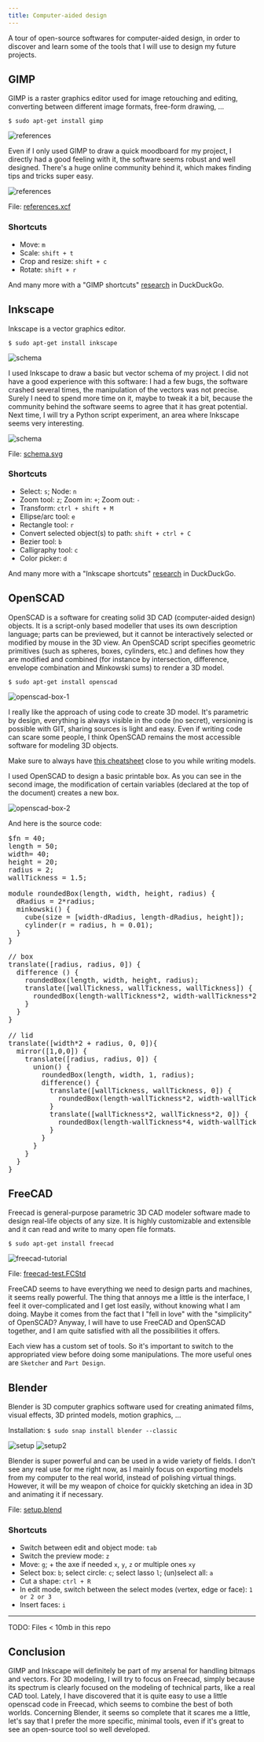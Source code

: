 ```yaml
---
title: Computer-aided design
---
```


A tour of open-source softwares for computer-aided design, in order to discover and learn some of the tools that I will use to design my future projects.

## GIMP

GIMP is a raster graphics editor used for image retouching and editing, converting between different image formats, free-form drawing, …

`$ sudo apt-get install gimp`

![references](references-making.jpg)

Even if I only used GIMP to draw a quick moodboard for my project, I directly had a good feeling with it, the software seems robust and well designed. There's a huge online community behind it, which makes finding tips and tricks super easy.

![references](references.jpg)

File: [references.xcf](https://cloud.antoine.studio/index.php/s/RKRdTDDCXPsSt4t/download?path=%2F02-cad&files=references.xcf)

### Shortcuts

- Move: `m`
- Scale: `shift + t`
- Crop and resize: `shift + c`
- Rotate: `shift + r`

And many more with a "GIMP shortcuts" [research](https://duckduckgo.com/?q=GIMP+shortcuts&t=canonical&atb=v195-1&ia=cheatsheet&iax=1) in DuckDuckGo.

## Inkscape

Inkscape is a vector graphics editor.

`$ sudo apt-get install inkscape`

![schema](schema-making.png)

I used Inkscape to draw a basic but vector schema of my project. I did not have a good experience with this software: I had a few bugs, the software crashed several times, the manipulation of the vectors was not precise. Surely I need to spend more time on it, maybe to tweak it a bit, because the community behind the software seems to agree that it has great potential. Next time, I will try a Python script experiment, an area where Inkscape seems very interesting.

![schema](schema.png)

File: [schema.svg](https://cloud.antoine.studio/index.php/s/RKRdTDDCXPsSt4t/download?path=%2F02-cad&files=schema.svg)

### Shortcuts

- Select: `s`; Node: `n`
- Zoom tool: `z`; Zoom in: `+`; Zoom out: `-`
- Transform: `ctrl + shift + M`
- Ellipse/arc tool: `e`
- Rectangle tool: `r`
- Convert selected object(s) to path: `shift + ctrl + C`
- Bezier tool: `b`
- Calligraphy tool: `c`
- Color picker: `d`

And many more with a "Inkscape shortcuts" [research](https://duckduckgo.com/?q=Inkscape+shortcuts&t=canonical&atb=v195-1&ia=cheatsheet&iax=1) in DuckDuckGo.

## OpenSCAD

OpenSCAD is a software for creating solid 3D CAD (computer-aided design) objects. It is a script-only based modeller that uses its own description language; parts can be previewed, but it cannot be interactively selected or modified by mouse in the 3D view. An OpenSCAD script specifies geometric primitives (such as spheres, boxes, cylinders, etc.) and defines how they are modified and combined (for instance by intersection, difference, envelope combination and Minkowski sums) to render a 3D model.

`$ sudo apt-get install openscad`

![openscad-box-1](openscad-box-1.png)

I really like the approach of using code to create 3D model. It's parametric by design, everything is always visible in the code (no secret), versioning is possible with GIT, sharing sources is light and easy. Even if writing code can scare some people, I think OpenSCAD remains the most accessible software for modeling 3D objects.

Make sure to always have [this cheatsheet](https://www.openscad.org/cheatsheet/index.html) close to you while writing models.

I used OpenSCAD to design a basic printable box. As you can see in the second image, the modification of certain variables (declared at the top of the document) creates a new box.

![openscad-box-2](openscad-box-2.png)

And here is the source code:

<pre>
$fn = 40;
length = 50;
width= 40;
height = 20;
radius = 2;
wallTickness = 1.5;

module roundedBox(length, width, height, radius) {
  dRadius = 2*radius;
  minkowski() {
    cube(size = [width-dRadius, length-dRadius, height]);
    cylinder(r = radius, h = 0.01);
  }
}

// box
translate([radius, radius, 0]) {
  difference () {
    roundedBox(length, width, height, radius);
    translate([wallTickness, wallTickness, wallTickness]) {
      roundedBox(length-wallTickness*2, width-wallTickness*2, height, radius);
    }
  }
}

// lid
translate([width*2 + radius, 0, 0]){
  mirror([1,0,0]) {
    translate([radius, radius, 0]) {
      union() {
        roundedBox(length, width, 1, radius);
        difference() {
          translate([wallTickness, wallTickness, 0]) {
            roundedBox(length-wallTickness*2, width-wallTickness*2, 4, radius);
          }
          translate([wallTickness*2, wallTickness*2, 0]) {
            roundedBox(length-wallTickness*4, width-wallTickness*4, 6, radius);
          }
        }
      }
    }
  }
}
</pre>


## FreeCAD

Freecad is general-purpose parametric 3D CAD modeler software made to design real-life objects of any size. It is highly customizable and extensible and it can read and write to many open file formats.

`$ sudo apt-get install freecad`

![freecad-tutorial](freecad-tutorial.png)

File: [freecad-test.FCStd](https://cloud.antoine.studio/index.php/s/RKRdTDDCXPsSt4t/download?path=%2F02-cad&files=freecad-test.FCStd)


FreeCAD seems to have everything we need to design parts and machines, it seems really powerful. The thing that annoys me a little is the interface, I feel it over-complicated and I get lost easily, without knowing what I am doing. Maybe it comes from the fact that I "fell in love" with the "simplicity" of OpenSCAD? Anyway, I will have to use FreeCAD and OpenSCAD together, and I am quite satisfied with all the possibilities it offers.

Each view has a custom set of tools. So it's important to switch to the appropriated view before doing some manipulations. The more useful ones are `Sketcher` and `Part Design`.



## Blender

Blender is 3D computer graphics software used for creating animated films, visual effects, 3D printed models, motion graphics, …

Installation: `$ sudo snap install blender --classic`

![setup](setup.jpg)
![setup2](setup2.jpg)

Blender is super powerful and can be used in a wide variety of fields. I don't see any real use for me right now, as I mainly focus on exporting models from my computer to the real world, instead of polishing virtual things. However, it will be my weapon of choice for quickly sketching an idea in 3D and animating it if necessary.

File: [setup.blend](https://cloud.antoine.studio/index.php/s/RKRdTDDCXPsSt4t/download?path=%2F02-cad&files=setup.blend)

### Shortcuts

- Switch between edit and object mode: `tab`
- Switch the preview mode: `z`
- Move: `g`; + the axe if needed `x`, `y`, `z` or multiple ones `xy`
- Select box: `b`; select circle: `c`; select lasso `l`; (un)select all: `a`
- Cut a shape: `ctrl + R`
- In edit mode, switch between the select modes (vertex, edge or face): `1 or 2 or 3`
- Insert faces: `i`

---

TODO: Files < 10mb in this repo

## Conclusion

GIMP and Inkscape will definitely be part of my arsenal for handling bitmaps and
vectors. For 3D modeling, I will try to focus on Freecad, simply because its
spectrum is clearly focused on the modeling of technical parts, like a real CAD
tool. Lately, I have discovered that it is quite easy to use a little openscad
code in Freecad, which seems to combine the best of both worlds. Concerning
Blender, it seems so complete that it scares me a little, let's say that I
prefer the more specific, minimal tools, even if it's great to see an
open-source tool so well developed.
